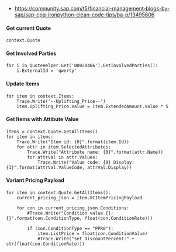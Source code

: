 
* https://community.sap.com/t5/financial-management-blogs-by-sap/sap-cpq-ironpython-clean-code-tips/ba-p/13495606

#### Get current Quote
```
context.Quote
```


#### Get Involved Parties
```
for i in QuoteHelper.Get('00020466').GetInvolvedParties():
    i.ExternalId = 'qwerty'
```

#### Update Items
```
for item in context.Items:
    Trace.Write('--Uplifting_Price--')
    item.Uplifting_Price.Value = item.ExtendedAmount.Value * 5
```


#### Get Items with Attibute Value
```
items = context.Quote.GetAllItems()
for item in items:
	Trace.Write("Item id: {0}".format(item.Id))
	for attr in item.SelectedAttributes:
		Trace.Write("Attribute name: {0}".format(attr.Name))
        for attrVal in attr.Values:
            Trace.Write("Value code: {0} Display: {1}".format(attrVal.ValueCode, attrVal.Display))
```

#### Variant Pricing Payload
```
for item in context.Quote.GetAllItems():
    current_pricing_json = item.VCItemPricingPayload

    for con in current_pricing_json.Conditions:
        #Trace.Write("Condition value {}: {}".format(con.ConditionType, float(con.ConditionRate)))

        if (con.ConditionType == "PPR0"):
            item.ListPrice = float(con.ConditionValue)
            #Trace.Write("set DiscountPercent:" + str(float(con.ConditionRate)))
```
